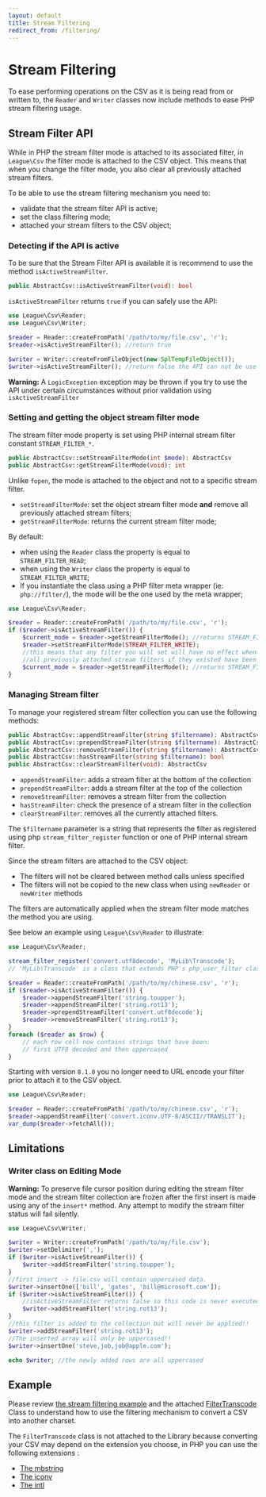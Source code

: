 ```yaml
---
layout: default
title: Stream Filtering
redirect_from: /filtering/
---
```


# Stream Filtering

To ease performing operations on the CSV as it is being read from or written to, the `Reader` and `Writer` classes now include methods to ease PHP stream filtering usage.

## Stream Filter API

While in PHP the stream filter mode is attached to its associated filter, in `League\Csv` the filter mode is attached to the CSV object. This means that when you change the filter mode, you also clear all previously attached stream filters.

To be able to use the stream filtering mechanism you need to:

- validate that the stream filter API is active;
- set the class filtering mode;
- attached your stream filters to the CSV object;

### Detecting if the API is active

To be sure that the Stream Filter API is available it is recommend to use the method `isActiveStreamFilter`.

```php
public AbstractCsv::isActiveStreamFilter(void): bool
```

`isActiveStreamFilter` returns `true` if you can safely use the API:

```php
use League\Csv\Reader;
use League\Csv\Writer;

$reader = Reader::createFromPath('/path/to/my/file.csv', 'r');
$reader->isActiveStreamFilter(); //return true

$writer = Writer::createFromFileObject(new SplTempFileObject());
$writer->isActiveStreamFilter(); //return false the API can not be use
```

<p class="message-warning"><strong>Warning:</strong> A <code>LogicException</code> exception may be thrown if you try to use the API under certain circumstances without prior validation using <code>isActiveStreamFilter</code></p>

### Setting and getting the object stream filter mode

The stream filter mode property is set using PHP internal stream filter constant `STREAM_FILTER_*`.

```php
public AbstractCsv::setStreamFilterMode(int $mode): AbstractCsv
public AbstractCsv::getStreamFilterMode(void): int
```

Unlike `fopen`, the mode is attached to the object and not to a specific stream filter.

- `setStreamFilterMode`: set the object stream filter mode **and** remove all previously attached stream filters;
- `getStreamFilterMode`: returns the current stream filter mode;

By default:

- when using the `Reader` class the property is equal to `STREAM_FILTER_READ`;
- when using the `Writer` class the property is equal to `STREAM_FILTER_WRITE`;
- If you instantiate the class using a PHP filter meta wrapper (ie: `php://filter/`), the mode will be the one used by the meta wrapper;

```php
use League\Csv\Reader;

$reader = Reader::createFromPath('/path/to/my/file.csv', 'r');
if ($reader->isActiveStreamFilter()) {
    $current_mode = $reader->getStreamFilterMode(); //returns STREAM_FILTER_READ
    $reader->setStreamFilterMode(STREAM_FILTER_WRITE);
    //this means that any filter you will set will have no effect when reading the CSV
    //all previously attached stream filters if they existed have been removed
    $current_mode = $reader->getStreamFilterMode(); //returns STREAM_FILTER_WRITE
}
```

### Managing Stream filter

To manage your registered stream filter collection you can use the following methods:

```php
public AbstractCsv::appendStreamFilter(string $filtername): AbstractCsv
public AbstractCsv::prependStreamFilter(string $filtername): AbstractCsv
public AbstractCsv::removeStreamFilter(string $filtername): AbstractCsv
public AbstractCsv::hasStreamFilter(string $filtername): bool
public AbstractCsv::clearStreamFilter(void): AbstractCsv
```

- `appendStreamFilter`: adds a stream filter at the bottom of the collection
- `prependStreamFilter`: adds a stream filter at the top of the collection
- `removeStreamFilter`: removes a stream filter from the collection
- `hasStreamFilter`: check the presence of a stream filter in the collection
- `clearStreamFilter`: removes all the currently attached filters.

The `$filtername` parameter is a string that represents the filter as registered using php `stream_filter_register` function or one of PHP internal stream filter.

Since the stream filters are attached to the CSV object:

- The filters will not be cleared between method calls unless specified
- The filters will not be copied to the new class when using `newReader` or `newWriter` methods

The filters are automatically applied when the stream filter mode matches the method you are using.

See below an example using `League\Csv\Reader` to illustrate:

```php
use League\Csv\Reader;

stream_filter_register('convert.utf8decode', 'MyLib\Transcode');
// 'MyLib\Transcode' is a class that extends PHP's php_user_filter class

$reader = Reader::createFromPath('/path/to/my/chinese.csv', 'r');
if ($reader->isActiveStreamFilter()) {
    $reader->appendStreamFilter('string.toupper');
    $reader->appendStreamFilter('string.rot13');
    $reader->prependStreamFilter('convert.utf8decode');
    $reader->removeStreamFilter('string.rot13');
}
foreach ($reader as $row) {
    // each row cell now contains strings that have been:
    // first UTF8 decoded and then uppercased
}
```

<p class="message-notice">Starting with version <code>8.1.0</code> you no longer need to URL encode your filter prior to attach it to the CSV object.</p>

```php
use League\Csv\Reader;

$reader = Reader::createFromPath('/path/to/my/chinese.csv', 'r');
$reader->appendStreamFilter('convert.iconv.UTF-8/ASCII//TRANSLIT');
var_dump($reader->fetchAll());
```

## Limitations

### Writer class on Editing Mode

<p class="message-warning"><strong>Warning:</strong> To preserve file cursor position during editing the stream filter mode and the stream filter collection are frozen after the first insert is made using any of the <code>insert*</code> method. Any attempt to modify the stream filter status will fail silently.</p>

```php
use League\Csv\Writer;

$writer = Writer::createFromPath('/path/to/my/file.csv');
$writer->setDelimiter(',');
if ($writer->isActiveStreamFilter()) {
    $writer->addStreamFilter('string.toupper');
}
//first insert -> file.csv will contain uppercased data.
$writer->insertOne(['bill', 'gates', 'bill@microsoft.com']);
if ($writer->isActiveStreamFilter()) {
    //isActiveStreamFilter returns false so this code is never executed
    $writer->addStreamFilter('string.rot13');
}
//this filter is added to the collection but will never be applied!!
$writer->addStreamFilter('string.rot13');
//The inserted array will only be uppercased!!
$writer->insertOne('steve,job,job@apple.com');

echo $writer; //the newly added rows are all uppercased
```

## Example

Please review <a href="https://github.com/thephpleague/csv/tree/8.2.3/examples/stream.php" target="_blank">the stream filtering example</a> and the attached <a href="https://github.com/thephpleague/csv/tree/8.2.3/examples/lib/FilterTranscode.php" target="_blank">FilterTranscode</a> Class to understand how to use the filtering mechanism to convert a CSV into another charset.

The `FilterTranscode` class is not attached to the Library because converting your CSV may depend on the extension you choose, in PHP you can use the following extensions :

<ul>
<li><a href="http://php.net/mbstring" target="_blank">The mbstring</a></li>
<li><a href="http://php.net/iconv" target="_blank">The iconv</a></li>
<li><a href="http://php.net/intl" target="_blank">The intl</a></li>
</ul>
